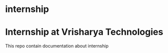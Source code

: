 # internship
#  Internship at Vrisharya Technologies  


This repo contain documentation about internship
